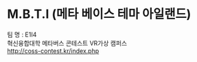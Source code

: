 # M.B.T.I (메타 베이스 테마 아일랜드)

팀 명 : E1I4  
혁신융합대학 메타버스 콘테스트 VR가상 캠퍼스  
http://coss-contest.kr/index.php
